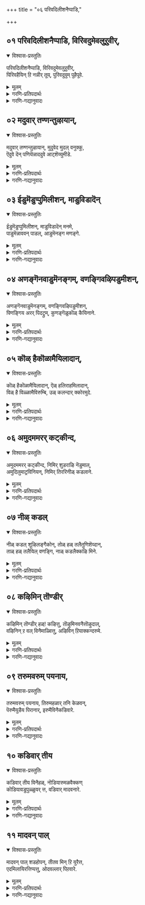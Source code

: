 +++
title = "०६ परिवदिलीशनैप्पाडि,"

+++


## ०१ परिवदिलीशनैप्पाडि, विरिवदुमेवलुऱुवीर्,
<details open><summary>विश्वास-प्रस्तुतिः</summary>

परिवदिलीशनैप्पाडि, विरिवदुमेवलुऱुवीर्,  
पिरिवहैयिन् ऱि नन्नीर् तूय्, पुरिवदुवुम् पुहैपूवे.
</details>

<details><summary>मूलम्</summary>

परिवदिलीशनैप्पाडि, विरिवदुमेवलुऱुवीर्,  
पिरिवहैयिन् ऱि नन्नीर् तूय्, पुरिवदुवुम् पुहैपूवे.
</details>

<details><summary>गरणि-प्रतिपदार्थः</summary>

परिवदु इल् = क्लेशगळिल्लद, ईशनै = सर्वेश्वरनन्नु, पाडि = स्तुतिसि, विरिवदु = स्वरूपविकासवन्नु, मेवल् = पडॆयबेकॆम्ब, उऱुवीर् = आसक्तियुळ्ळवरे, पिरिवहै इन् ऱि = \(सर्वेश्वरनन्नु\) अगलुव बगॆयन्नु इल्लदन्तॆये, नल्नीर् = उत्तमवाद तीर्थवन्नु, तूय् = समर्पिसि, पुरिवदुवुम् = तरुवाय समर्पिसतक्कद्दु, पुहै = धूपवू, पूवे = हूवे. 
</details>

<details><summary>गरणि-गद्यानुवादः</summary>

क्लेशगळिल्लद सर्वेश्वरनन्नु स्तुतिसि स्वरूपविकासवन्नु पडॆयबेकॆम्ब आसक्तियुळ्ळवरे, सर्वेश्वरनन्नु अगलुव रीतियिल्लदन्तॆये उत्तमवाद तीर्थवन्नु समर्पिसि, अदर तरुवाय् \(नीवु\) समर्पिसतक्कद्दु धूप मत्तु हूवन्ने. 

आळ्वाररु हेळुत्तारॆ- सर्वेश्वरनाद भगवन्तनु स्वपरिपूर्णनु. आनन्दस्वरूपनु. अवनिगॆ याव बगॆय क्लेशवू इल्ल. आ स्वामियन्नु पडॆदुकॊळ्ळुवुदु, मत्तु अवनन्नगलदन्तॆ अवन समीपदल्लिये इद्दुकॊण्डु, अवन सेवॆयल्लि तॊडगुवुदु चेतननिगॆ इरबेकाद मुख्यगुरि. ई गुरियन्नु साधिसिकॊळ्ळुवुदक्कॆ भगवन्त कृपॆगॆ पात्ररागबेकु. अदक्कॆ भगवन्तनन्नु पूजिसबेकु. इदु कष्टद कॆलसवे अल्ल. भगवन्तनु अत्यन्त सुलभनु. भक्ति आदरगळिन्द, स्वामिगॆ परिशुद्धवाद तीर्थवन्नु समर्पिसि, आ तरुवाय, धूपवन्नू, पुष्पवन्नू अर्पिसिदरॆ साकु. इष्टरिन्दले भगवन्तनु सम्प्रीतनागुत्तानॆ. भक्तनिगॆ अनुग्रहिसुत्तानॆ. भक्तनु तप्पदॆ उद्धारगॊळ्ळुत्तानॆ.
</details>



## ०२ मदुवार् तण्णन्तुऴायान्,
<details open><summary>विश्वास-प्रस्तुतिः</summary>

मदुवार् तण्णन्तुऴायान्, मुदुवेद मुदल् वनुक्कु,  
ऎदुवे दॆन् पणियॆन्नाददुवे आट्शॆय्युमीडे.
</details>

<details><summary>मूलम्</summary>

मदुवार् तण्णन्तुऴायान्, मुदुवेद मुदल् वनुक्कु,  
ऎदुवे दॆन् पणियॆन्नाददुवे आट्शॆय्युमीडे.
</details>

<details><summary>गरणि-प्रतिपदार्थः</summary>

मदु आर् = जेनु तुम्बिरुव, तण् = तम्पाद, अम् = सॊबगिन, तुऴायान् = तुलसिय हारवन्नु धरिसिदवनाद, मुदु = पुरातनवाद \(अनादियाद\) वेदम् = वेदगळ, मुदल् वनुक्कू = आदियागिरुव सर्वेश्वरनिगॆ, ऎदु = यावुदु, एदु = एतक्कॆ? हेगॆ? ऎन्नादु = ऎन्नदॆ,अदुवे = अदे \(ऎन्नाददुवे = ऎन्नदॆ इरुवुदे\), आळ् शॆय्युम् = सेवॆ माडुवुदक्कॆ, ईडे = सरिसमनादद्दु. 
</details>

<details><summary>गरणि-गद्यानुवादः</summary>

तम्पागि, जेनु तुम्बिद, सॊबगिन तुलसिय हारवन्नु धरिसिरुव, अनादियाद वेदगळ मूलकारणनाद सर्वेश्वरनिगॆ यावुदु? एकॆ? हेगॆ? ऎन्नदॆ इरुवुदे \(यावुदु आगुवुदो अदन्ने\) अवन सेवॆगॆ सरिसमवॆन्नतक्कद्दु.

भगवन्तन कॊरळल्लि तम्पाद, मधुरवाद, परिमळिसुव, ऎन्दॆन्दिगू बाडदिरुव सुन्दरवाद तुलसिय हारविरुत्तदॆ. अनादियाद वेदगळिगॆ मूलकारणनादवनू, अवुगळिन्द प्रतिपादितनागुववनू आ सर्वेश्वरने. आदरॆ, भगवन्तनु अत्यन्त सुलभनु. अवनन्नु बहळ सुलभवागि तृप्तिपडिसबहुदु. भक्तियिन्द स्वामिगॆ एनन्नु बेकादरू समर्पिसबहुदु. ऒन्दु हू, स्वल्पनीरु, अथवा ऒन्दु स्वल्प धूप - इवुगळिन्दले स्वामिगॆ तृप्तियुण्टागुत्तदॆ. \(इदु मॊदलपाशुरद विषय\).

इन्नु सेवॆय विषय. भगवन्तनिगॆ याव बगॆय सेवॆयन्नु नडॆसबेकु? अदन्नेकॆ नडॆसबेकु? अदक्कॆ याव क्रमवन्नु अनुसरिसबेकु? ई रीतियल्लि योचिसुत्ता कालकळॆयबारदु. भगवन्तनॆ याव सेवॆयन्नादरू नडॆसबहुदु. नास्तिकर हागॆ, इदे विषयवन्नु योचिसुत्ता, ऎल्लवन्नू धिक्करिसदॆ अल्लगळॆयदॆ, सुम्मनॆ इद्दरू सह \(तटस्थरीतियल्लि इद्दरू सह\), अदु भगवन्तनिगॆ निजवागि सल्लिसबहुदाद सेवॆगॆ सरिसम ऎन्दु भाविसबहुदु.

ई पाशुरद रचनॆय विषयवॊन्दिदॆ. तिरुवाय् मॊऴियु दिव्यवाद ’अन्तादि’ रीतियल्लि रचितवागिदॆयष्टॆ. हिन्दिन पाशुरद कडॆय पदवे ई पाशुरद कडॆय पदवे ई पाशुरद प्रारम्भद पदवागबेकष्टॆ. ई कट्टु पाडु इल्लि भिन्नवादन्तॆ कण्डरू, अर्थवन्नु परिगणिसिदरॆ, ’अन्तादि’य रचनॆये इल्लियू इदॆ ऎन्नबहुदु.
</details>



## ०३ ईडुमॆडुप्पुमिलीशन्, माडुविडादॆन्
<details open><summary>विश्वास-प्रस्तुतिः</summary>

ईडुमॆडुप्पुमिलीशन्, माडुविडादॆन् मनमे,  
पाडुमॆन्नाववन् पाडल्, आडुमॆनङ्ग मणङ्गे.
</details>

<details><summary>मूलम्</summary>

ईडुमॆडुप्पुमिलीशन्, माडुविडादॆन् मनमे,  
पाडुमॆन्नाववन् पाडल्, आडुमॆनङ्ग मणङ्गे.
</details>

<details><summary>गरणि-प्रतिपदार्थः</summary>

ईडुम् = साटियू, ऎडुप्पुम् = दूरवागुवुदू, इल् = इल्लद, ईषन् = सर्वेश्वानिगॆ, माडु = साष्टाङ्गप्रणाममाडु \(अड्डबीळु\), विडादु = बिडबेड, ऎन् मनमे = नन्न मनस्से, पाडुम् = हाडुत्तदॆ, ऎन् ना = नन्न नालगॆ, अवन् = अवन, पाडल् = स्तुतियन्नु, आडुम् = आडुत्तदॆ \(कुणिदाडुत्तदॆ, तूगाडुत्तदॆ\), ऎन् अङ्गम् = अङ्गगळॆल्लवू \(मैयॆल्ला\), अणङ्गे = दैवावेशगॊण्डे. 
</details>

<details><summary>गरणि-गद्यानुवादः</summary>

नन्न मनस्से, सर्वेश्वरनु साटियिल्लदवनु. चेतननिन्द दूरवागुववनल्ल, अवनन्नु बिडबेड. अवनिगॆ अड्डबीळु. नन्न नालगॆ अवनन्नु स्तुतिसि हाडुत्तदॆ \(स्तुतिसुत्तदॆ\). नन्न अङ्गगळॆल्लवू \(मैयॆल्ला\) दैवावेशगॊण्डु कुणिदादुत्तदॆ. 

आळ्वाररु हेळुत्तारॆ- नन्न मनस्से, भगवन्तनु सर्वाधिकनु. गुणगळल्लू स्वभावदल्लू अवनिगॆ साटिये इल्ल, अवनु चेतननिन्द ऎन्दिगू दूरसरियुवुदिल्ल. अन्तर्यामियागिये इद्दानॆ. सौशील्यादि सकल कल्याणगुण परिपूर्णनाद ई सर्वेश्वरनन्नु बिडदॆ आश्रयिसु. अवनिगॆ अड्डबीळु. ऎल्ल विधदल्लू अवनिगॆ शरणागु. नोडु, नन्न नालिगॆ ऎडॆबिडदॆ भगवन्तन गुणगान माडुत्तिदॆ. नन्न अङ्गाङ्गगळॆल्लवू आवेशगॊण्डु कुणिदादुत्तिवॆ. नीनू सह अवुगळॊन्दिगॆ सहकरिसु. 

भगवन्तनत्त मै, इन्द्रियगळु, मनस्सु – ऎल्लवू ऒम्मुखवागि वर्तिसतॊडगिदरॆ चेतनन उद्धारवादन्तॆये.
</details>



## ०४ अणङ्गॆनवाडुमॆनङ्गम्, वणङ्गिवऴिपडुमीशन्,
<details open><summary>विश्वास-प्रस्तुतिः</summary>

अणङ्गॆनवाडुमॆनङ्गम्, वणङ्गिवऴिपडुमीशन्,  
पिणङ्गिय अरर् पिदट्रुम्, कुणङ्गॆळुकॊळ् कैयिनाने.
</details>

<details><summary>मूलम्</summary>

अणङ्गॆनवाडुमॆनङ्गम्, वणङ्गिवऴिपडुमीशन्,  
पिणङ्गिय अरर् पिदट्रुम्, कुणङ्गॆळुकॊळ् कैयिनाने.
</details>

<details><summary>गरणि-प्रतिपदार्थः</summary>

अणङ्गु ऎन = आवेशवो ऎम्बन्तॆ, आडुम् = आडुत्तदॆ, ऎन् अङ्गम् = नन्न मै, वणङ्गि = नमस्करिसि, वऴिपडुम् = पूजिसुवन्थ, ईशन् = ईशनन्नु, पिणङ्गि = \(परस्पर\)वाद विवादमाडुत्ता, अमरर्= अमररु \(नित्यसूरिगळु\), पिदट्रुम् = वटगुट्टुवन्थ कुणम् = कल्याणगुणगळिन्द, कॆऴु = शोभिसुव, कॊळ् हैयि नाने = सिद्धान्तगळुळ्ळवने.
</details>

<details><summary>गरणि-गद्यानुवादः</summary>

आवेशवो ऎम्बन्तॆ आडुत्तदॆ नन्न मै, नमस्करिसि पूजिसुवन्थ ईशनु, परस्पर वादविवाद माडुत्ता वटगुट्टुत्तिरुवन्थ कल्याणगुणगळिन्द शोभिसुव सिद्धान्तगळुळ्ळवने. 

आळ्वाररु हेळुत्तारॆ- मनस्से, भगवन्तन गुणस्वभावगळ अनुभववॆल्ल नन्न मैतुम्ब बन्दिदॆयो ऎम्बन्तॆ नन्न मै आडुत्तदॆ. नम्म सर्वेश्वरनु सकल कल्याणगुणपरिपूर्णनु. ई गुणगळ विषयदल्लिये नित्यसूरिगळल्लि परस्परवाद विवाद नडॆयुत्तदॆ. भगवन्तन परत्वगुणगळु हॆच्चे, सौलभ्यगुणगळु हॆच्चे ऎम्बुदे अवर चर्चॆ. स्वामिय ऒन्दॊन्दु गुणवन्नु ऎत्तिकॊण्डु, अदर हिरिमॆयेनॆन्दु कण्डुकॊण्डु, अदन्नु हॊगळिहाडुवुदरल्लि नित्यसूरिगळु नानु तानॆन्दु मुन्दॆ बीळुत्ता, तम्मतम्म हॆच्चुगारिकॆयन्नु तोरिकॊळ्ळुत्ता कालकळॆयुत्तारष्टॆ. मनस्से, गुण परिपूर्णनाद भगवन्तनिगॆ तन्न आश्रितरन्नु उद्धरिसुवुदे मुख्य सिद्धान्त, कण्डॆया\!
</details>



## ०५ कॊळ् हैकॊळामैयिलादान्,
<details open><summary>विश्वास-प्रस्तुतिः</summary>

कॊळ् हैकॊळामैयिलादान्, ऎळ् हलिराहमिलादान्,  
विळ् है विळ्ळामैविरुम्बि, उळ् कलन्दार् क्कोरमुदे.
</details>

<details><summary>मूलम्</summary>

कॊळ् हैकॊळामैयिलादान्, ऎळ् हलिराहमिलादान्,  
विळ् है विळ्ळामैविरुम्बि, उळ् कलन्दार् क्कोरमुदे.
</details>

<details><summary>गरणि-प्रतिपदार्थः</summary>

कॊळ् है = बरमाडिकॊळ्ळुवुदू, कॊळामै = स्वीकरिसदिरुवुदू, इलादान् = इल्लदवनू, ऎळ् हल् = द्वेषवागलि, इराहम् = रागवन्नागलि, इलादान् = इल्लदवनू, विळ् है = अगलिकॆयागलि, विळ्ळामै = अगलदिरुवुदागलि, इल्लद, विरुम्बि = आशॆयिन्द, उळ् कलन्दार् क्कू = अन्तरङ्गिकवागि तन्नन्नु\(तन्नॊडनॆ\) कूडिकॊण्डिरुववरिगॆ, ओर् अमुदे = साटियिल्लद अमृतस्वरूपने. 
</details>

<details><summary>गरणि-गद्यानुवादः</summary>

बरमाडिकॊळ्ळुवुदू, स्वीकरिसदिरुवुदू इल्लदवनू, द्वेषवागलि रागवागलि इल्लदवनू \(उपेक्षॆयागि\) अगलिकॆयू \(अपेक्षियू\) अगलदिरुवुदू इल्लद, आशॆयिन्द आन्तरङ्गिकवागि तन्नन्नु कूडिकॊण्डिरुववरिगॆ साटियिल्लद अमृतस्वरूपने. 

आळ्वाररु हेळुत्तारॆ- मनस्से, भगवन्तनन्नु एनॆन्दु अरितुकॊण्डिरुवॆ? स्वामियु ऎल्ल रीतियल्लू सर्वसमनु. अवनिगॆ याव बगॆय पक्षपातवू इल्ल. तन्नन्नु कोरुव भक्तनिगॆ गुणगळिवॆये, जाति रीति नीतिगळिवॆये इल्लवे ऎन्दु योचिसुवुदिल्ल. गुणविरुववनन्नु तन्नल्लिगॆ बरमाडिकॊळ्ळुवुदागलि, गुणविल्लदवनन्नु तन्निन्द दूरमाडुवुदागलि इल्ल. भक्तनन्नु कुरितु अवनिगॆ रागवू \(आशॆयू\) इल्ल- द्वेषवू इल्ल. आसक्तियिन्द लक्षिसुवुदिल्ल. भगवन्तनिगॆ बेकादद्दु इष्टुमात्रवे – यारु अत्याशॆयिन्द तन्नन्ने आश्रयिसुत्तानो, यारु आन्तरङ्गिकवागि तन्नॊडनॆ ऎडॆबिडदॆ कूडिकॊण्डिरबेकॆन्दु अपेक्षिसुत्तानो, आ भक्तनिगॆ मात्रवे भगवन्तनु साटियिल्लद अमृतदन्तॆ परम भोग्यनागिरुत्तानॆ. 

भक्तनादवनु परम प्रयोजनकारियाद भगवन्तनॊब्बनन्नल्लदॆ, अल्पप्रयोजनकारियाद बेरॆ यारन्नू आश्रयिसबारदु. आगले अवन दृढभक्तिगॆ तक्क प्रतिफलवाद परमपदवासवन्नू, नित्यकैङ्कर्यवन्नू भगवन्तनु दयॆ नीडुवुदु.
</details>



## ०६ अमुदममरर् कट्कीन्द,
<details open><summary>विश्वास-प्रस्तुतिः</summary>

अमुदममरर् कट्कीन्द, निमिर् शुडराऴि नॆडुमाल्,  
अमुदिलुमाट्रविनियन्, निमिर् तिररिनीळ् कडलाने.
</details>

<details><summary>मूलम्</summary>

अमुदममरर् कट्कीन्द, निमिर् शुडराऴि नॆडुमाल्,  
अमुदिलुमाट्रविनियन्, निमिर् तिररिनीळ् कडलाने.
</details>

<details><summary>गरणि-प्रतिपदार्थः</summary>

अमुदम् = अमृतवन्नु, अमरर् कट्कु = अमररिगॆ \(देवतॆगळिगॆ\), ईन्द = ऒदगिसिकॊट्टवनू, निमिर् = बॆळॆदु विस्तरिसुव, शुडर् = तीक्ष्णवाद तेजोमयवाद, आऴि = चक्रायुधवन्नु हिडिदवनू, नॆडुमाल् = सर्वेश्वरनादवनू, अमुदिलुम् = अमृतक्किन्तलू, आट्र = अधिकवाद, इनियन् = भोग्यनादवनू, निमिर् तिरै = ऎत्तरवाद अळॆगळुळ्ळ, नीळ् = विस्तारवाद, कडलाने = कडलल्लिरुववने. 
</details>

<details><summary>गरणि-गद्यानुवादः</summary>

अमृतवन्नु अमररिगॆ \(देवतॆगळिगॆ\) ऒदगिसिकॊट्टवनू, बॆळॆदु हरडुव तीक्ष्णवाद तेजोमयवाद चक्रायुधवन्नु हिडिदवनू, सर्वेश्वरनादवनू, अमृतक्किन्तलू अधिकवागि भोग्यनादवनू, ऎत्तरवाद अलॆगळुळ्ळ विस्तारवाद कडलल्लिरुववने. 

आळ्वाररु हेळुत्तारॆ- मनस्से, नीनु दृढवागि आश्रयिसबेकाद भगवन्तनन्नु कुरितु इन्नू स्पष्टवागि हेळुत्तेनॆ, केळु. भगवन्तन परमोपकारि, दानवरिन्द सङ्कटक्कॊळगागि, भगवन्तनल्लि मरॆहॊक्क देवतॆगळिगॆ, पाल्गडलन्ने कडॆदु, अमृतवन्नुण्टु माडि, अवरिगॆ उणिसि, अवरन्नु अमररन्नागिसिदनु. अवन कैयल्लि अद्वितीयवाद तेजस्सन्नु हरडुवन्थ, महातीक्ष्णवाद, ऎदुराळियन्नु तरिदु हाकुवन्थ चक्रायुधविदॆ. अवने सर्वेश्वर, अवनन्नु आश्रयिसुवुदु, अवन सेवॆयल्लि तॊडगुवुदु अखण्डवाद आनन्दवन्नुण्टुमाडुवुदरिन्दलू, अमरत्ववन्नु दॊरकिसिकॊडुवुदरिन्दलू, अवनु अमृतक्किन्तलू मधुरवागि, भोग्यवागिरुत्तानॆ, कण्डॆया\! 

भगवन्तनु परम उदारि. परमोपकारि. परमसमर्थ सर्वेश्वर. अत्यन्त भोग्य. अवनन्नु आश्रयिसि उद्धारगॊळ्ळलेबेकु.
</details>



## ०७ नीळ् कडल्
<details open><summary>विश्वास-प्रस्तुतिः</summary>

नीळ् कडल् शूऴिलङ्गैकोन्, तोळ् हळ् तलैतुणिशॆय्दान्,  
ताळ् हळ् तलैयिल् वणङ्गि, नाळ् कडलैक्कऴि मिने.
</details>

<details><summary>मूलम्</summary>

नीळ् कडल् शूऴिलङ्गैकोन्, तोळ् हळ् तलैतुणिशॆय्दान्,  
ताळ् हळ् तलैयिल् वणङ्गि, नाळ् कडलैक्कऴि मिने.
</details>

<details><summary>गरणि-प्रतिपदार्थः</summary>

नीळ् कडल् शूऴ् = विस्तारवाद कडलिन्द सुत्तुवरिद, इलङ्गै कोन् = लङ्कॆय राजन, तोळ् हळ् = तोळुगळन्नू, तलै = तलॆगळन्नू, तुणिशॆय्दान् = कत्तरिसि \(तुण्डरिसि\) हाकिदवन, ताळ् हळ् = तिरुवडिगळन्नु, तलैयिल् वणङ्गि = तलॆयिन्द नमस्करिसि, नाळ् कडलै = कालवॆम्ब कडलन्नु, कऴिमिने = दाटिरि.
</details>

<details><summary>गरणि-गद्यानुवादः</summary>

विस्तारवाद कडलिनिन्द सुत्तुवरिद लङ्कॆय राजन तोळुगळन्नू तलॆगळन्नू तुण्डरिसि हाकिदवन तिरुवडिगळिगॆ तलॆयिन्द नमस्करिसि कालवॆम्ब कडलन्नु दाटिरि. 

हिन्दिन पाशुरदल्लि भगवन्तन परत्व सौलभ्यगळन्नु कूडिसि हेळलायितु. ईग स्वामिय सामर्थ्य औदार्यगळन्नु कूडिसि हेळलागुवुदु. 

भगवन्तनु श्रीरामनागि, सामान्यमानवनन्तॆ, अवतरिसि, अप्रतिमशूरनॆनिसिद रावणासुरन हत्तु तलॆगळन्नू इप्पत्तु तोळुगळन्नू तन्न बिल्लुबाणगळ सहायदिन्दले तुण्डरिसि, अवनन्नू कॊन्दुहाकिदनु. दुष्टशिक्षण कार्यवन्नु नडॆसिदनु. 

आळ्वाररु हेळुत्तारॆ- मनस्से \(भक्तरे\), अत्यन्त नम्रतॆयिन्द भगवन्तन दिव्यतिरुवडिगळ मेलॆ तलॆयन्निरिसि, नमस्करिसि, परम उदारियाद स्वामियु निम्मन्नु कालवॆम्ब कडलिनिन्द पारुमाडि, अमररन्नागिसुत्तानॆ. 

कालवॆम्ब मितियिल्लद कडलन्नु दाटुवुदक्कॆ कालपुरुषन \(सर्वेश्वरन\) कृपादार्यवे बेकु.
</details>



## ०८ कऴिमिन् तॊण्डीर्
<details open><summary>विश्वास-प्रस्तुतिः</summary>

कऴिमिन् तॊण्डीर् हळ्\! कऴित्तु, तॊऴुमिनवनैत्तॊऴुदाल्,  
वऴिनिन् ऱ वल् विनैमाळ्वित्तु, अऴिविन् ऱियाक्कन्दरुमे.
</details>

<details><summary>मूलम्</summary>

कऴिमिन् तॊण्डीर् हळ्\! कऴित्तु, तॊऴुमिनवनैत्तॊऴुदाल्,  
वऴिनिन् ऱ वल् विनैमाळ्वित्तु, अऴिविन् ऱियाक्कन्दरुमे.
</details>

<details><summary>गरणि-प्रतिपदार्थः</summary>

कऴिमिन् = \(इन्द्रिय चापल्यवन्नु\) कळॆदुबिडि, तॊण्डीर् हळ् = भक्तरे, कऴत्तु = \(आ विषयान्तर सङ्गगळन्नु\) कळॆद \(तॊलगिसिद\) बळिक, तॊऴुमिन् = पूजिसि, अवनै = \(कृपाळुवाद\) भगवन्तनन्नु, तॊऴुत्ताल् = पूजिसिदरॆ \(सेवॆ माडिदरॆ\), वऴिनिन् ऱ = दारियल्लि निन्तिरुव, वल् विनै = प्रबलवाद पापगळन्नु माळ् वित्तु = नाशपडिसि, अऴिवु इन् ऱि = हाळागदॆ इरतक्क, आक्कम् = सम्पत्तन्नु, तरुमे = तन्दु कॊडुवुदु \(अल्लवे\!\) 
</details>

<details><summary>गरणि-गद्यानुवादः</summary>

भक्तरे, इन्द्रिय चापल्यवन्नु तॊलगिसि, आ विषयान्तर सङ्गगळन्नु तॊलगिसिद बळिक, भगवन्तनन्नु पूजिसि. पूजिसिदरॆ, \(जन्मद \) दारियल्लि \(काडु\) निन्तिरुव प्रबलवाद पापगळन्नु नाशपडिसि, हाळागदॆये इरतक्क सम्पत्तन्ने तन्दुकॊण्डुवुदु.

ई पाशुरदल्लि मुक्तिसम्पत्तन्नु चेतननु पडॆदुकॊळ्ळुवुदु हेगॆ ऎम्बुदन्नु हेळलागुत्तदॆ. 

इन्द्रियगळिगॆ वशवागिरुव मनस्सन्नु मॊदलु अवुगळिन्द बिडुगडॆ माडबेकु. हीगॆ शुद्धवाद मनस्सिनिन्द भगवन्तनन्नु पूजिसतॊडगुवुदु. इदरिन्द, जन्मजन्मदिन्दलू बहुकालदिन्द कूडिकॊण्डु बन्दिरुव प्रबलवाद पापगळ राशियॆल्लवू भस्मवागि होगुवुदु. मत्तु, ऎन्दॆन्दिगू हाळागदन्थ, शाश्वतवाद मुक्तियॆम्ब सम्पत्तु दॊरॆयुवुदु. मुक्तिगॆ हन्तगळु ऎष्टु सरळ\!
</details>



## ०९ तरुमवरुम् पयनाय,
<details open><summary>विश्वास-प्रस्तुतिः</summary>

तरुमवरुम् पयनाय, तिरुमहळार् तनि केळवन्,  
पॆरुमैयुडैय पिरानार्, इरुमैविनैकडिवारे.
</details>

<details><summary>मूलम्</summary>

तरुमवरुम् पयनाय, तिरुमहळार् तनि केळवन्,  
पॆरुमैयुडैय पिरानार्, इरुमैविनैकडिवारे.
</details>

<details><summary>गरणि-प्रतिपदार्थः</summary>

तरुम् = कॊडुत्तानॆ \(नीडुत्तानॆ\), अ अरुपयन् आय = अन्थ अपरूपवाद फलवादद्दन्नु, तिरुमहळार् = श्रीदेविय, तनि केळवन् = साटियिल्लद पतियु, पॆरुमै उडैय = सर्वेश्वरनु, इरुमै = ऎरडु रूपगळुळ्ळ, विनै = कर्मबन्धवन्नु, कडिवारे = कडिदु हाकुत्तानॆ. 
</details>

<details><summary>गरणि-गद्यानुवादः</summary>

श्रीदेविय साटियिल्लद पतियु अन्थ अपरूपवाद फलवादद्दन्नु नीडुत्तानॆ. उन्नत कीर्तियुळ्ळ सर्वेश्वरनु ऎरडु रूपगळुळ्ळ कर्मबन्धवन्नु कडिदुहाकुत्तानॆ. 

आळ्वाररु हेळुत्तारॆ- दयास्वरूपळे श्रीदेवि. आकॆगॆ भगवन्तनु साटियिल्लदन्त पतियागिद्दानॆ. ऎन्द मेलॆ, भगवन्तनु परिपूर्णनाद करुणामूर्तिये\! अवनन्नु आश्रयिसिदवरन्नु करुणिसुवुदरल्लि स्वामिय कीर्ति अत्यन्त हॆच्चिनदु. अवनु सर्वेश्वरनाद्दरिन्द, आश्रितरन्नु अवर पाप, पुण्यगळॆम्ब ऎरडु रूपगळ कर्मगळ बन्धनदिन्द तप्पिसुत्तानॆ. अल्लदॆ, अपरूपवाद मोक्षवॆम्ब सम्पत्तन्नू करुणिसुत्तानॆ. इदल्लवे भगवन्तन हिरिमॆ\!
</details>



## १० कडिवार् तीय
<details open><summary>विश्वास-प्रस्तुतिः</summary>

कडिवार् तीय विनैहळ्, नॊडियारुमळवैक्कण्  
कॊडियावडुपुळ्ळुयर् त्त, वडिवार् मादवनारे.
</details>

<details><summary>मूलम्</summary>

कडिवार् तीय विनैहळ्, नॊडियारुमळवैक्कण्  
कॊडियावडुपुळ्ळुयर् त्त, वडिवार् मादवनारे.
</details>

<details><summary>गरणि-प्रतिपदार्थः</summary>

कडिवार् = कडुदुहाकुत्तारॆ, तीय = बलुक्रूरवाद, विनैहळ् = पापगळन्नु, नॊडि आरुम् अळवै कण् = क्षणवु पूरि आगुवुदरल्लिये, कॊडि आ = ध्वजवागि, अडु = शत्रुनाशकवाद, पुळ् = गरुडपक्षियन्नु, उयर् त्त = उन्नतगॊळिसिदवरू, वडिवु आर् = परिपूर्णसुन्दर शरीरियू आद, मादवनारे = श्रीपतियादवरे. 
</details>

<details><summary>गरणि-गद्यानुवादः</summary>

बलुक्रूरवाद पापगळन्नु क्षणकालदल्लिये नाशमाडुववनू, शत्रुनाशकनाद गरुडनन्नु ध्वजवागि उन्नतगॊळिसिदवनू, परिपूर्णसुन्दर शरीरनू आदवनु श्रीपतियाद सर्वेश्वरने. 

आळ्वाररु हेळुत्तारॆ- आश्रितरन्नु उद्धरिसुवुदरल्लि भगवन्तनु स्वल्पवू तडमाडुवुदिल्ल. कडुक्रूरवाद अवर पापराशियन्नॆल्ला क्षणमात्रदल्ले निर्नामगॊळिसुवनु. तन्न आश्रितरिगॆ शत्रुगळिन्द भयतॊन्दरॆगळु बरदन्तॆ शत्रुभयङ्करनाद गरुडनन्ने तन्न ध्वजवन्नागि माडिकॊण्डु ऎत्तरदल्लि कादिरिसिद्दानॆ. भगवन्तन रूपवादरो परिपूर्ण सुन्दरॆ. इन्थ विलक्षण सुन्दर रूपवन्नुळ्ळवनु लक्ष्मीदेविगॆ पतियाद माधवने\! भक्तरे \(मनस्से\), अत्याकर्षकनाद आ स्वामियन्नु दृढवागि आश्रयिसि, उद्दारगॊळ्ळलेबेकु.
</details>



## ११ मादवन् पाल्
<details open><summary>विश्वास-प्रस्तुतिः</summary>

मादवन् पाल् शडहोपन्, तीतव मिन् ऱि युरैत्त,  
एदमिलायिरत्तिप्पत्तु, ओदवल्लार् पिऱवारे.
</details>

<details><summary>मूलम्</summary>

मादवन् पाल् शडहोपन्, तीतव मिन् ऱि युरैत्त,  
एदमिलायिरत्तिप्पत्तु, ओदवल्लार् पिऱवारे.
</details>

<details><summary>गरणि-प्रतिपदार्थः</summary>

मादवन् पाल् = लक्ष्मीनाथनाद सर्वेश्वरनन्नु कुरितु, शडहोपन् = शठगोपनु, तीदु = कॆट्टद्दु, अवम् = कॆलसक्कॆ बारद्दु, इन् ऱि= इल्लदन्तॆ, उरैत्त = हेळिद, एदम् = तप्पु \(नाश\), इल् = इल्लद, आयिरत्तु = ऒन्दु साविरदल्लि, इपत्तु = ई हत्तन्नु, ओद वल्लार् = अरितुकॊळ्ळबल्लवरु, पिऱवारे = \(मत्तॆ\) हुट्टुवुदे इल्ल. 
</details>

<details><summary>गरणि-गद्यानुवादः</summary>

लक्ष्मीनाथनन्नु कुरितु शठगोपनु कॆट्टद्दू कॆलसक्कॆ बारद्दू इल्लदन्तॆ हेळिद तप्पु \(नाश\)विल्लद ऒन्दु साविरदल्लि ई हत्तन्नु अरितुकॊळ्ळबल्लवरु \(मत्तॆ\) हुट्टुवुदे इल्लदवरागुत्तारॆ.

शठगोपनु \(नम्माळ्वाररु\) रचिसिरुव तिरुवाय् मॊऴि ऒन्दु साविर पाशुरगळुळ्ळद्दु. अवुगळॆल्लवू लक्ष्मीनाथनाद सर्वेश्वरनन्नु कुरितवे. हेळिरुवुदरल्लि स्वल्पवादरू लोपदोषगळिल्ल. ओदुगन मनस्सन्नु कॆडिसुव यावॊन्दु विषयवागलि, कॆलसक्कॆ बारद प्रयोजनविल्लद विषयवागलि ई साविर पाशुरगळल्लि इल्लवे इल्ल. इष्टे अल्लदॆ, इवु तप्पिल्लदन्तॆ सुज्ञानपूर्णवादवु. 

ई ऒन्दु साविर पाशुरगळल्लि ऒन्दु भागवागिरुव ई हत्तु पाशुरगळन्नु चॆन्नागि ओदि, अरितु, मनन माडि, अनुसरिसतक्कवरु मत्तॆ हुट्टुवुदिल्लवॆन्नुत्तारॆ आळ्वाररु. ऎन्दरॆ, इदु अवर पुनर्जन्मद सङ्कोलॆयन्नु कडिदु हाकुत्तदॆ. अवरु अमररागि, परमपदवासिगळागि शाश्वतानन्द सुखवन्ननुभविसुववरागुत्तारॆ. हीगिदॆ ई तिरुवाय् मॊऴिय फलश्रुति. 

ई पाशुरदल्लि मूरु पदगळन्नु, बहुमट्टिगॆ ऒन्दे अर्थबरुवन्थवुगळन्नु, बळसलागिदॆ ऎन्नबहुदु. 

’तीदु – ऎम्बुदक्कॆ ’तपु’, ’कॆडकु’ ’केडु’ ’सङ्कट’ ’तडॆ’ ’पाप’ ’मरण’ ’देह’ ऎन्दु मुन्तागि अर्थवागुत्तदॆ. 

’अवम् - - ऎम्बुदक्कॆ ’तप्पु’ ’कॆडकु’ \(कॆट्टद्दु\), ’प्रयोजनविल्लद्दु’, ’कॆलसक्कॆ बारद्दु’ – ऎन्दु अर्थवागुत्तदॆ. 

’एदम्’ – ऎम्बुदक्कॆ ’तप्पु’, केडु’, ’नाश’, ’सङ्कट’ – ऎन्दु अर्थवागुत्तदॆ. 

इवुगळल्लि युक्तवादद्दॆन्दु तोरिद हागॆ, अर्थवन्नु आरिसिकॊळ्ळलागिदॆ. इदर तप्पु-ऒप्पु, युक्तायुक्ततॆगळु ओदुगर विमर्शॆगॆ बिट्टद्दु.
</details>
